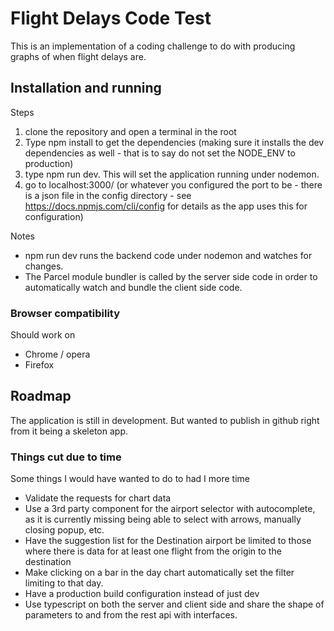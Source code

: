 # Flight Delays Code Test

This is an implementation of a coding challenge to do with producing graphs of when flight delays are.

## Installation and running

Steps
1) clone the repository and open a terminal in the root 
2) Type npm install to get the dependencies (making sure it installs the dev dependencies as well - that is to say do not set the NODE_ENV to production)
3) type npm run dev. This will set the application running under nodemon.
4) go to localhost:3000/ (or whatever you configured the port to be - there is a json file in the config directory - see https://docs.npmjs.com/cli/config for details as the app uses this for configuration)

Notes
- npm run dev runs the backend code under nodemon and watches for changes. 
- The Parcel module bundler is called by the server side code in order to automatically watch and bundle the client side code.

### Browser compatibility

Should work on
- Chrome / opera
- Firefox

## Roadmap

The application is still in development. But wanted to publish in github right from it being a skeleton app.

### Things cut due to time

Some things I would have wanted to do to had I more time

- Validate the requests for chart data
- Use a 3rd party component for the airport selector with autocomplete, as it is currently missing being able to select with arrows, manually closing popup, etc.
- Have the suggestion list for the Destination airport be limited to those where there is data for at least one flight from the origin to the destination
- Make clicking on a bar in the day chart automatically set the filter limiting to that day.
- Have a production build configuration instead of just dev
- Use typescript on both the server and client side and share the shape of parameters to and from the rest api with interfaces.